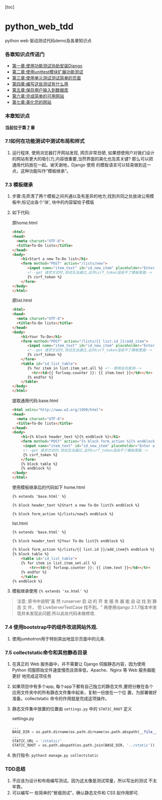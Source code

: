 [toc]
# python_web_tdd

python web 驱动测试代码demo及各章知识点

### 各章知识点传送门
- [第一章:使用功能测试协助安装Django](https://github.com/evilmao/python_web_tdd/tree/v1.0)
- [第二章:使用unittest模块扩展功能测试](https://github.com/evilmao/python_web_tdd/tree/v2.0)
- [第三章:使用单元测试测试简单的页面](https://github.com/evilmao/python_web_tdd/tree/v3.1)
- [第四章:编写这些测试有什么用](https://github.com/evilmao/python_web_tdd/tree/v4.0)
- [第五章:保存用户输入到数据库](https://github.com/evilmao/python_web_tdd/tree/v5.0)
- [第六章:完成简单的可用网站](https://github.com/evilmao/python_web_tdd/tree/v6.0)
- [第七章:美化您的网站](https://github.com/evilmao/python_web_tdd/tree/v7.0)

### 本章知识点
**当前位于第 [7](https://github.com/evilmao/python_web_tdd/tree/v7.0) 章**


### 7.1如何在功能测试中测试布局和样式

1. 运行程序, 使用浏览器打开网站发现, 网页非常丑陋, 如果想使用户对我们设计的网站有更大的吸引力,内容很重要,当然界面的美化也及其关键? 那么可以把通用代码放在一起。谢天谢地，Django 使用 的模板语言可以轻易做到这一点，这种功能叫作“模板继承”。

### 7.3 模板继承
1. 步骤:先弄清了两个模板之间共通以及有差异的地方;找到共同之处放进公用模板中;标记出各个'块', 块中的内容留给子模版
2. 如下代码:

    原home.html
    ```html
    <html>
    <head>
      <meta charset="UTF-8">
      <title>To-Do lists</title>
    </head>
    <body>
        <h1>Start a new To-Do list</h1>
        <form method="POST" action="/lists/new">
           <input name="item_text" id="id_new_item" placeholder="Enter a to-do item" />
           <!--get 请求方式时,测试无法通过,此时csrf_token渲染不了模板里面-->
           {% csrf_token %}
        </form>
    </body>
    </html>
    ```

    原list.html
    ```html
    <html>
    <head>
      <meta charset="UTF-8">
      <title>To-Do lists</title>
    </head>
    <body>
        <h1>Your To-Do</h1>
        <form method="POST" action="/lists/{{ list.id }}/add_item">
           <input name="item_text" id="id_new_item" placeholder="Enter a to-do item" />
           <!--get 请求方式时,测试无法通过,此时csrf_token渲染不了模板里面-->
           {% csrf_token %}
        </form>
        <table id="id_list_table">
           {% for item in list.item_set.all %} <!--使用反向查询-->
             <tr><td>{{ forloop.counter }}: {{ item.text }}</td></tr>
           {% endfor %}
        </table>
    </body>
    </html>
    ```

    提取通用代码:base.html
    ```html
    <html xmlns="http://www.w3.org/1999/html">
    <head>
      <meta charset="UTF-8">
      <title>To-Do lists</title>
    </head>
    <body>
        <h1>{% block header_text %}{% endblock %}</h1>
        <form method="POST" action="{% block form_action %}{% endblock %}">
         <input name="item_text" id="id_new_item" placeholder="Enter a to-do item" />
         <!--get 请求方式时,测试无法通过,此时csrf_token渲染不了模板里面-->
         {% csrf_token %}
        </form>
        {% block table %}
        {% endblock %}
    </body>
    </html>
    ```

    使用模板继承后的代码如下
    home.html
    ```html
    {% extends 'base.html' %}

    {% block header_text %}Start a new To-Do list{% endblock %}

    {% block form_action %}/lists/new{% endblock %}
    ```

    list.html
    ```html
    {% extends 'base.html' %}

    {% block header_text %}Your To-Do list{% endblock %}

    {% block form_action %}/lists/{{ list.id }}/add_item{% endblock %}
    {% block table %}
        <table id="id_list_table">
        {% for item in list.item_set.all %}
            <tr><td>{{ forloop.counter }}: {{ item.text }}</td></tr>
        {% endfor %}
        </table>
    {% endblock %}
    ```
3. 模板继承使用 `{% extends 'xx.html' %}`

> 注意: 原书中说明"虽 然 runserver 启 动 的 开 发 服 务 器 能 自 动 找 到 静 态 文 件， 但 LiveServerTestCase 找不到。" 再使用django 2.1.7版本中发现并未发现此问题.所以此处代码未做修改.



### 7.4 使用bootstrap中的组件改进网站外观.

1. 使用jumbotron用于特别突出地显示页面中的元素.

### 7.5 collectstatic命令和其他静态目录

1. 在真正的 Web 服务器中，并不需要让 Django 伺服静态内容，因为使用 Python 伺服原始文件速度慢而且效率低，Apache、Nginx 等 Web 服务器能更好 地完成这项任务
2. 如果项目中有多个app, 每个app下都有自己独立的静态文件,要把分散在各个应用文件夹中的所有静态文件集中起来，复制一份放在一个位 置，为部署做好准备。collectstatic 命令的作用就是完成这项操作。
3. 静态文件集中放置的位置由 `settings.py` 中的 `STATIC_ROOT` 定义

    settings.py
    ```python
    ...
    BASE_DIR = os.path.dirname(os.path.dirname(os.path.abspath(__file__)))
    ...
    STATIC_URL = '/static/'
    STATIC_ROOT = os.path.abspath(os.path.join(BASE_DIR, '../static'))
    ```
4. 执行指令: `python3 manage.py collectstatic`


### TDD总结

1. 不应该为设计和布局编写测试。因为这太像是测试常量，所以写出的测试 不太牢靠。
2. 可以编写一 些简单的“冒烟测试”，确认静态文件和 CSS 起作用即可.